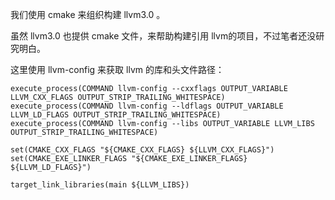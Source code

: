 我们使用 cmake 来组织构建 llvm3.0 。

虽然 llvm3.0 也提供 cmake 文件，来帮助构建引用 llvm的项目，不过笔者还没研究明白。

这里使用 llvm-config 来获取 llvm 的库和头文件路径：

```
execute_process(COMMAND llvm-config --cxxflags OUTPUT_VARIABLE LLVM_CXX_FLAGS OUTPUT_STRIP_TRAILING_WHITESPACE)
execute_process(COMMAND llvm-config --ldflags OUTPUT_VARIABLE LLVM_LD_FLAGS OUTPUT_STRIP_TRAILING_WHITESPACE)
execute_process(COMMAND llvm-config --libs OUTPUT_VARIABLE LLVM_LIBS OUTPUT_STRIP_TRAILING_WHITESPACE)

set(CMAKE_CXX_FLAGS "${CMAKE_CXX_FLAGS} ${LLVM_CXX_FLAGS}")
set(CMAKE_EXE_LINKER_FLAGS "${CMAKE_EXE_LINKER_FLAGS} ${LLVM_LD_FLAGS}")

target_link_libraries(main ${LLVM_LIBS})
```
